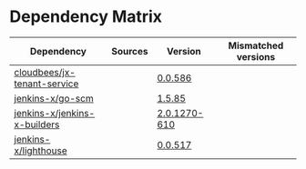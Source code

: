 # Dependency Matrix

Dependency | Sources | Version | Mismatched versions
---------- | ------- | ------- | -------------------
[cloudbees/jx-tenant-service](https://github.com/cloudbees/jx-tenant-service) |  | [0.0.586](https://github.com/cloudbees/jx-tenant-service/releases/tag/v0.0.586) | 
[jenkins-x/go-scm](https://github.com/jenkins-x/go-scm) |  | [1.5.85]() | 
[jenkins-x/jenkins-x-builders](https://github.com/jenkins-x/jenkins-x-builders) |  | [2.0.1270-610]() | 
[jenkins-x/lighthouse](https://github.com/jenkins-x/lighthouse) |  | [0.0.517]() | 
